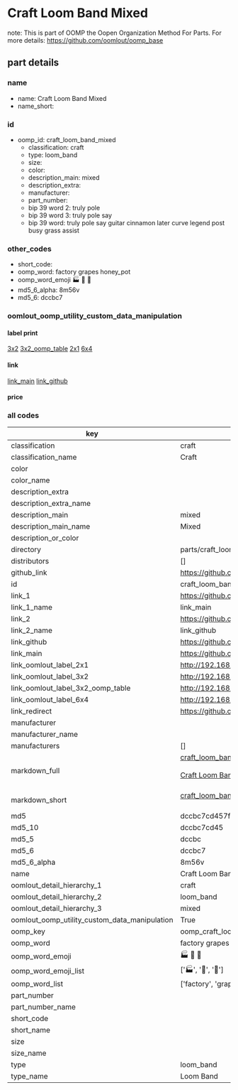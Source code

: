 # Craft Loom Band Mixed  

note: This is part of OOMP the Oopen Organization Method For Parts. For more details: https://github.com/oomlout/oomp_base

##  part details
  







### name
* name: Craft Loom Band Mixed
* name_short: 
### id
* oomp_id: craft_loom_band_mixed
  * classification: craft
  * type: loom_band
  * size: 
  * color: 
  * description_main: mixed
  * description_extra: 
  * manufacturer: 
  * part_number: 
  * bip 39 word 2: truly pole
  * bip 39 word 3: truly pole say
  * bip 39 word: truly pole say guitar cinnamon later curve legend post busy grass assist

### other_codes
* short_code: 
* oomp_word: factory grapes honey_pot
* oomp_word_emoji :factory: :grapes: :honey_pot:
* md5_6_alpha: 8m56v
* md5_6: dccbc7






### oomlout_oomp_utility_custom_data_manipulation
#### label print
[3x2](http://192.168.1.245:1112/?label=oomp%208m56v)
[3x2_oomp_table](http://192.168.1.108:1112/?label=oomp%208m56v)
[2x1](http://192.168.1.242:1112/?label=oomp%208m56v)
[6x4](http://192.168.1.55:1112/?label=oomp%208m56v)    

#### link

[link_main](https://github.com/oomlout/oomlout_oomp_version_1_messy/tree/main/parts/craft_loom_band_mixed) [link_github](https://github.com/oomlout/oomlout_oomp_version_1_messy/tree/main/parts/craft_loom_band_mixed)                             

#### price







### all codes 
| key | value |  
| --- | --- |  
| classification | craft |  
| classification_name | Craft |  
| color |  |  
| color_name |  |  
| description_extra |  |  
| description_extra_name |  |  
| description_main | mixed |  
| description_main_name | Mixed |  
| description_or_color |   |  
| directory | parts/craft_loom_band_mixed |  
| distributors | [] |  
| github_link | https://github.com/oomlout/oomlout_oomp_part_src/tree/main/parts/craft_loom_band_mixed |  
| id | craft_loom_band_mixed |  
| link_1 | https://github.com/oomlout/oomlout_oomp_version_1_messy/tree/main/parts/craft_loom_band_mixed |  
| link_1_name | link_main |  
| link_2 | https://github.com/oomlout/oomlout_oomp_version_1_messy/tree/main/parts/craft_loom_band_mixed |  
| link_2_name | link_github |  
| link_github | https://github.com/oomlout/oomlout_oomp_version_1_messy/tree/main/parts/craft_loom_band_mixed |  
| link_main | https://github.com/oomlout/oomlout_oomp_version_1_messy/tree/main/parts/craft_loom_band_mixed |  
| link_oomlout_label_2x1 | http://192.168.1.242:1112/?label=oomp%208m56v |  
| link_oomlout_label_3x2 | http://192.168.1.245:1112/?label=oomp%208m56v |  
| link_oomlout_label_3x2_oomp_table | http://192.168.1.108:1112/?label=oomp%208m56v |  
| link_oomlout_label_6x4 | http://192.168.1.55:1112/?label=oomp%208m56v |  
| link_redirect | https://github.com/oomlout/oomlout_oomp_version_1_messy/tree/main/parts/craft_loom_band_mixed |  
| manufacturer |  |  
| manufacturer_name |  |  
| manufacturers | [] |  
| markdown_full | [craft_loom_band_mixed](none)<br>[](none)<br>[Craft Loom Band Mixed](none)<br><br> |  
| markdown_short | [craft_loom_band_mixed](none)<br><br> |  
| md5 | dccbc7cd457f86c9f514867d7fe9e74b |  
| md5_10 | dccbc7cd45 |  
| md5_5 | dccbc |  
| md5_6 | dccbc7 |  
| md5_6_alpha | 8m56v |  
| name | Craft Loom Band Mixed |  
| oomlout_detail_hierarchy_1 | craft |  
| oomlout_detail_hierarchy_2 | loom_band |  
| oomlout_detail_hierarchy_3 | mixed |  
| oomlout_oomp_utility_custom_data_manipulation | True |  
| oomp_key | oomp_craft_loom_band_mixed |  
| oomp_word | factory grapes honey_pot |  
| oomp_word_emoji | :factory: :grapes: :honey_pot: |  
| oomp_word_emoji_list | [':factory:', ':grapes:', ':honey_pot:'] |  
| oomp_word_list | ['factory', 'grapes', 'honey_pot'] |  
| part_number |  |  
| part_number_name |  |  
| short_code |  |  
| short_name |  |  
| size |  |  
| size_name |  |  
| type | loom_band |  
| type_name | Loom Band |  

